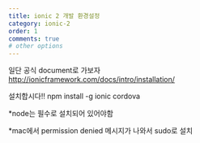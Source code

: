 ```yaml
---
title: ionic 2 개발 환경설정
category: ionic-2
order: 1
comments: true
# other options
---
```



일단 공식 document로 가보자
http://ionicframework.com/docs/intro/installation/

설치합시다!!
npm install -g ionic cordova

*node는 필수로 설치되어 있어야함

*mac에서 permission denied 메시지가 나와서 sudo로 설치